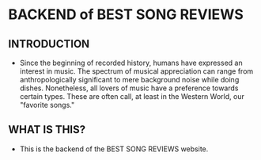 # BACKEND of BEST SONG REVIEWS

## INTRODUCTION

- Since the beginning of recorded history, humans have expressed an interest in music. The spectrum of musical appreciation can range from anthropologically significant to mere background noise while doing dishes. Nonetheless, all lovers of music have a preference towards certain types. These are often call, at least in the Western World, our "favorite songs."

## WHAT IS THIS?
- This is the backend of the BEST SONG REVIEWS website.